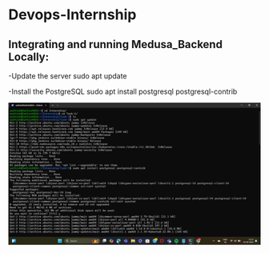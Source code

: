 # Devops-Internship

## Integrating and running Medusa_Backend Locally: 


-Update the server
sudo apt update

-Install the PostgreSQL
sudo apt install postgresql postgresql-contrib


![alt text](<Screenshot 2024-09-10 211536-1.png>)